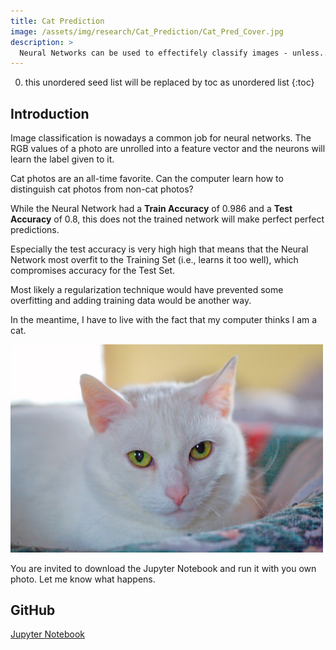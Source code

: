 ```yaml
---
title: Cat Prediction
image: /assets/img/research/Cat_Prediction/Cat_Pred_Cover.jpg
description: >
  Neural Networks can be used to effectifely classify images - unless...
---
```


0. this unordered seed list will be replaced by toc as unordered list
{:toc}

## Introduction

Image classification is nowadays a common job for neural networks. The RGB values of a photo are unrolled into a feature vector and the neurons will learn the label given to it.

Cat photos are an all-time favorite. Can the computer learn how to distinguish cat photos from non-cat photos?

While the Neural Network had a **Train Accuracy** of 0.986 and a **Test Accuracy** of 0.8, this does not the trained network will make perfect perfect predictions.

Especially the test accuracy is very high high that means that the Neural Network most overfit to the Training Set (i.e., learns it too well), which compromises accuracy for the Test Set.

Most likely a regularization technique would have prevented some overfitting and adding training data would be another way.

In the meantime, I have to live with the fact that my computer thinks I am a cat.

<img src="https://raw.githubusercontent.com/ChristianHallerX/Deeplearning.ai/master/Deep%20Learning%20Specialization/1%20Neural%20Networks%20and%20Deep%20Learning/Week%204/Deep%20Neural%20Network%20Application%20Image%20Classification/images/my_image.jpg" alt="Cat" style="width:500px">

You are invited to download the Jupyter Notebook and run it with you own photo. Let me know what happens.

## GitHub

<a href="https://github.com/ChristianHallerX/Deeplearning.ai/blob/master/Deep%20Learning%20Specialization/1%20Neural%20Networks%20and%20Deep%20Learning/Week%204/Deep%20Neural%20Network%20Application%20Image%20Classification/Deep%2BNeural%2BNetwork%2B-%2BApplication%2Bv8.ipynb" target="_blank">Jupyter Notebook</a>